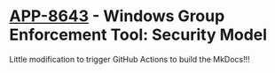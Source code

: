 # [APP-8643](https://carta.xom.com/CARTA/Application.aspx?alfa_param=0W3z2pufeI3h5Vit2ZLi5pYHjasdzAM73JRM76RbMtHMwtDtuiAiW8YxCbdXmb2ekYxVY7IYIAqlxSes9f4sKT1QlijvFj3CfMbVe8fApCGVIs61TV8ogkKXiq%2BPkRT2Mjq0ENK43E7vvb5aXhBixQ%3D%3D) - Windows Group Enforcement Tool: Security Model


Little modification to trigger GitHub Actions to build the MkDocs!!!
